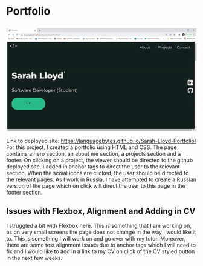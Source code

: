 # <p align: center> Portfolio </p>

<p align: center> <img src="images/screenshot.gif"> </p>

Link to deployed site: https://languagebytes.github.io/Sarah-Lloyd-Portfolio/
For this project, I created a portfolio using HTML and CSS. The page contains a hero section, an about me section, a projects section and a footer. On clicking on a project, the viewer should be directed to the github deployed site. I added in anchor tags to direct the user to the relevant section. When the scoial icons are clicked, the user should be directed to the relevant pages. As I work in Russia, I have attempted to create a Russian version of the page which on click will direct the user to this page in the footer section. 

## Issues with Flexbox, Alignment and Adding in CV

I struggled a bit with Flexbox here. This is something that I am working on, as on very small screens the page does not change in the way I would like it to. This is something I will work on and go over with my tutor. Moreover, there are some text alignment issues due to anchor tags which I will need to fix and I would like to add in a link to my CV on click of the CV styled button in the next few weeks. 



